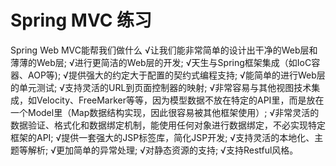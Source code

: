 Spring MVC 练习
=============
Spring Web MVC能帮我们做什么
√让我们能非常简单的设计出干净的Web层和薄薄的Web层;
√进行更简洁的Web层的开发;
√天生与Spring框架集成（如IoC容器、AOP等);
√提供强大的约定大于配置的契约式编程支持;
√能简单的进行Web层的单元测试;
√支持灵活的URL到页面控制器的映射;
√非常容易与其他视图技术集成，如Velocity、FreeMarker等等，因为模型数据不放在特定的API里，而是放在一个Model里（Map数据结构实现，因此很容易被其他框架使用）;
√非常灵活的数据验证、格式化和数据绑定机制，能使用任何对象进行数据绑定，不必实现特定框架的API;
√提供一套强大的JSP标签库，简化JSP开发;
√支持灵活的本地化、主题等解析;
√更加简单的异常处理;
√对静态资源的支持;
√支持Restful风格。